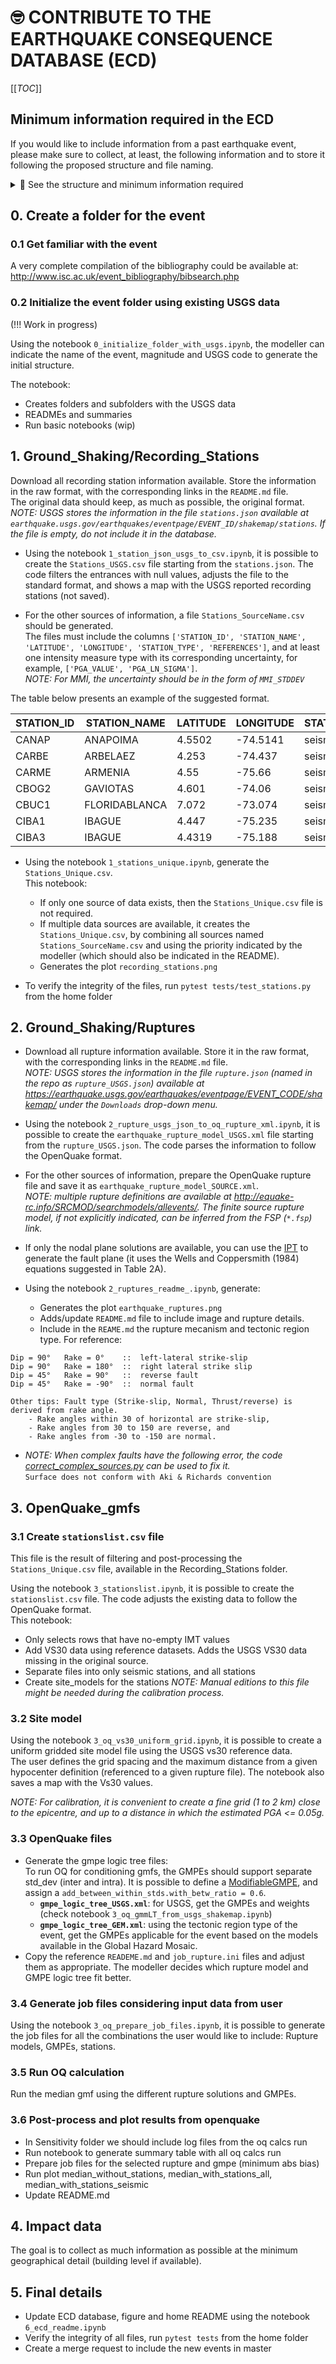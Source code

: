# 🤓 CONTRIBUTE TO THE EARTHQUAKE CONSEQUENCE DATABASE (ECD)

[[_TOC_]]

## Minimum information required in the ECD

If you would like to include information from a past earthquake event, 
please make sure to collect, at least, the following information and to
store it following the proposed structure and file naming.

<details><summary>👀 See the structure and minimum information required</summary>

```
Folder_Name
│   README.md
│   earthquake_information.csv  
│
└───Gorund_Shaking
│   │   README.md
│   │   ground_shaking.png
│   │
│   └───Recording_Stations
│   │   │   README.md
│   │   │   recording_stations.png
│   │   │   Stations_Unique.csv
│   │   │   Stations_Source1.csv
│   │   │   
│   │   │   referece_data1.csv
│   │   │   ...
│   │
│   └───Rupture
│   │   │   README.md
│   │   │   earthquake_ruptures.png
│   │   │   rupture_reference.pdf
│   │   │   
│   │   │   earthquake_rupture_model_.xml
│   │   │   ...
│   │
│   └───Shake_Map
│   │   │   README.md
│   │   │  ShakeMap_Ref1.png
│   │   │   …
│  
└───Impact
│   │   README.md
│   │   Impact_All_ID_0.csv
│   │   Impact_Buildings_ID_1.csv
│   │   Impact_Human_ID_1.csv
│   
└───OpenQuake_gmfs
│   │   README.md
│   │   site_model.csv
│   │   site_model_stations.csv
│   │   stationlist_all.csv
│   │   stationlist_seismic.csv
│   │   gmf_median_no_stations.png
│   │   gmf_median_with_stations_all.png
│   │   gmf_median_with_stations_seismic.png
│   │   site_model.png
│   │   gmpe_logic_tree_GEM.xml
│   │   gmpe_logic_tree_USGS.xml
│   │   job_no_stations.ini
│   │   job_with_stations_all.ini
│   │   job_with_stations_seismic.ini
│   │
│   └───Sensitivity
│   │   README.md
│   │   oq_calcs_summary.csv
│   │   log_rup-1.txt
│   │   log_rup-2.txt
│   │   log_rup-....txt
│   │   job_rup-1.ini
│   │   job_rup-2.ini
│   │   job_rup-....ini
│   │
└───References
│   │   README.md
│   │   file1.pdf
│   │   file2.pdf
│   │   ...
└─
```

</details>


## 0. Create a folder for the event

### 0.1 Get familiar with the event

A very complete compilation of the bibliography could be available at: http://www.isc.ac.uk/event_bibliography/bibsearch.php


### 0.2  Initialize the event folder using existing USGS data

(!!! Work in progress)

Using the notebook `0_initialize_folder_with_usgs.ipynb`, the modeller can indicate the name of the event, magnitude and USGS code to generate the initial structure.

The notebook:
 - Creates folders and subfolders with the USGS data
 - READMEs and summaries
 - Run basic notebooks (wip)


## 1. Ground_Shaking/Recording_Stations

Download all recording station information available. Store the information in the raw format, with the corresponding links in the `README.md` file.\
The original data should keep, as much as possible, the original format.\
_NOTE: USGS stores the information in the file `stations.json` available at `earthquake.usgs.gov/earthquakes/eventpage/EVENT_ID/shakemap/stations`.
If the file is empty, do not include it in the database._

- Using the notebook `1_station_json_usgs_to_csv.ipynb`, it is possible to create the `Stations_USGS.csv` file starting from the `stations.json`. The code filters the entrances with null values, adjusts the file to the standard format, and shows a map with the USGS reported recording stations (not saved).

- For the other sources of information, a file `Stations_SourceName.csv` should be generated.\
The files must include the columns `['STATION_ID', 'STATION_NAME', 'LATITUDE', 'LONGITUDE', 'STATION_TYPE', 'REFERENCES']`, and at least one intensity measure type with its corresponding uncertainty, for example, `['PGA_VALUE', 'PGA_LN_SIGMA']`.\
_NOTE: For MMI, the uncertainty should be in the form of `MMI_STDDEV`_

The table below presents an example of the suggested format.

| STATION_ID | STATION_NAME  | LATITUDE | LONGITUDE | STATION_TYPE | REFERENCES   | SOIL_TYPE | PGA_VALUE | PGA_LN_SIGMA | SA(0.3)_VALUE | SA(0.3)_LN_SIGMA | VS30 | VS30_TYPE |
|------------|---------------|----------|-----------|--------------|--------------|-----------|-----------|--------------|---------------|------------------|------|-----------|
| CANAP      | ANAPOIMA      | 4.5502   | -74.5141  | seismic      | Stations_SGC | ROCA      | 0.012341  | 0            | 0.015501      | 0                | 800  | measured  |
| CARBE      | ARBELAEZ      | 4.253    | -74.437   | seismic      | Stations_SGC | ROCA      | 0.023483  | 0            | 0.036099      | 0                | 800  | measured  |
| CARME      | ARMENIA       | 4.55     | -75.66    | seismic      | Stations_SGC | SUELO     | 0.011135  | 0            | 0.020943      | 0                | 400  | measured  |
| CBOG2      | GAVIOTAS      | 4.601    | -74.06    | seismic      | Stations_SGC | COLUVION  | 0.09279   | 0            | 0.127546      | 0                | 550  | measured  |
| CBUC1      | FLORIDABLANCA | 7.072    | -73.074   | seismic      | Stations_SGC | ROCA      | 0.018366  | 0            | 0.018812      | 0                | 800  | measured  |
| CIBA1      | IBAGUE        | 4.447    | -75.235   | seismic      | Stations_SGC | SUELO     | 0.019531  | 0            | 0.025926      | 0                | 324  | inferred  |
| CIBA3      | IBAGUE        | 4.4319   | -75.188   | seismic      | Stations_SGC | SUELO     | 0.013338  | 0            | 0.024665      | 0                | 539  | inferred  |


- Using the notebook `1_stations_unique.ipynb`, generate the `Stations_Unique.csv`.\
This notebook:
     - If only one source of data exists, then the `Stations_Unique.csv` file is not required.
     - If multiple data sources are available, it creates the `Stations_Unique.csv`, by combining all sources named `Stations_SourceName.csv` and using the priority indicated by the modeller (which should also be indicated in the README).
     - Generates the plot `recording_stations.png`

- To verify the integrity of the files, run ```pytest tests/test_stations.py``` from the home folder


## 2. Ground_Shaking/Ruptures

- Download all rupture information available. Store it in the raw format, with the corresponding links in the `README.md` file.\
_NOTE: USGS stores the information in the file `rupture.json` (named in the repo as `rupture_USGS.json`) available at https://earthquake.usgs.gov/earthquakes/eventpage/EVENT_CODE/shakemap/ under the `Downloads` drop-down menu._

- Using the notebook `2_rupture_usgs_json_to_oq_rupture_xml.ipynb`, it is possible to create the `earthquake_rupture_model_USGS.xml` file starting from the `rupture_USGS.json`. The code parses the information to follow the OpenQuake format.

- For the other sources of information, prepare the OpenQuake rupture file and save it as  `earthquake_rupture_model_SOURCE.xml`.\
_NOTE: multiple rupture definitions are available at http://equake-rc.info/SRCMOD/searchmodels/allevents/. The finite source rupture model, if not explicitly indicated, can be inferred from the FSP (`*.fsp`) link._  

- If only the nodal plane solutions are available, you can use the [IPT](https://platform.openquake.org/ipt/) to generate the fault plane (it uses the Wells and Coppersmith (1984) equations suggested in Table 2A).

- Using the notebook `2_ruptures_readme_.ipynb`, generate:
     - Generates the plot `earthquake_ruptures.png`
     - Adds/update `README.md` file to include image and rupture details.
     - Include in the `REAME.md` the rupture mecanism and tectonic region type. For reference:
```
Dip = 90°   Rake = 0°    ::  left-lateral strike-slip
Dip = 90°   Rake = 180°  ::  right lateral strike slip
Dip = 45°   Rake = 90°   ::  reverse fault
Dip = 45°   Rake = -90°  ::  normal fault

Other tips: Fault type (Strike-slip, Normal, Thrust/reverse) is derived from rake angle.
    - Rake angles within 30 of horizontal are strike-slip,
    - Rake angles from 30 to 150 are reverse, and 
    - Rake angles from -30 to -150 are normal. 
```


- _NOTE: When complex faults have the following error, the code [correct_complex_sources.py](https://github.com/gem/oq-engine/blob/master/openquake/engine/tools/correct_complex_sources.py) can be used to fix it._\
`Surface does not conform with Aki & Richards convention`


## 3. OpenQuake_gmfs

### 3.1 Create `stationslist.csv` file

This file is the result of filtering and post-processing the `Stations_Unique.csv` file, available in the Recording_Stations folder.

Using the notebook `3_stationslist.ipynb`, it is possible to create the `stationslist.csv` file. The code adjusts the existing data to follow the OpenQuake format.\
This notebook:
- Only selects rows that have no-empty IMT values
- Add VS30 data using reference datasets. Adds the USGS VS30 data missing in the original source.
- Separate files into only seismic stations, and all stations
- Create site_models for the stations
_NOTE: Manual editions to this file might be needed during the calibration process._

### 3.2 Site model

Using the notebook `3_oq_vs30_uniform_grid.ipynb`, it is possible to create a uniform gridded site model file using the USGS vs30 reference data.\
The user defines the grid spacing and the maximum distance from a given hypocenter definition (referenced to a given rupture file). The notebook also saves a map with the Vs30 values.

_NOTE: For calibration, it is convenient to create a fine grid (1 to 2 km) close to the epicentre, and up to a distance in which the estimated PGA <= 0.05g._


### 3.3 OpenQuake files

- Generate the gmpe logic tree files:\
To run OQ for conditioning gmfs, the GMPEs should support separate std_dev (inter and intra). It is possible to define a [ModifiableGMPE](https://github.com/gem/oq-engine/blob/master/openquake/qa_tests_data/event_based/case_28/gmmLt.xml), and assign a `add_between_within_stds.with_betw_ratio = 0.6`.
     - **`gmpe_logic_tree_USGS.xml`**: for USGS, get the GMPEs and weights (check notebook `3_oq_gmmLT_from_usgs_shakemap.ipynb`)
     - **`gmpe_logic_tree_GEM.xml`**: using the tectonic region type of the event, get the GMPEs applicable for the event based on the models available in the Global Hazard Mosaic.
- Copy the reference `READEME.md` and `job_rupture.ini` files and adjust them as appropriate. The modeller decides which rupture model and GMPE logic tree fit better.


### 3.4 Generate job files considering input data from user

Using the notebook `3_oq_prepare_job_files.ipynb`, it is possible to generate the job files for all the combinations the user would like to include: Rupture models, GMPEs, stations.

### 3.5 Run OQ calculation

Run the median gmf using the different rupture solutions and GMPEs. 

### 3.6 Post-process and plot results from openquake

- In Sensitivity folder we should include log files from the oq calcs run
- Run notebook to generate summary table with all oq calcs run
- Prepare job files for the selected rupture and gmpe (minimum abs bias)
- Run plot median_without_stations, median_with_stations_all, median_with_stations_seismic
- Update README.md

## 4. Impact data

The goal is to collect as much information as possible at the minimum geographical detail (building level if available).


## 5. Final details

- Update ECD database, figure and home README using the notebook `6_ecd_readme.ipynb`
- Verify the integrity of all files, run ```pytest tests``` from the home folder
- Create a merge request to include the new events in master



